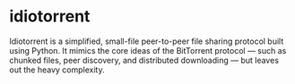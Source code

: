 # idiotorrent
Idiotorrent is a simplified, small-file peer-to-peer file sharing protocol built using Python. It mimics the core ideas of the BitTorrent protocol — such as chunked files, peer discovery, and distributed downloading — but leaves out the heavy complexity.
